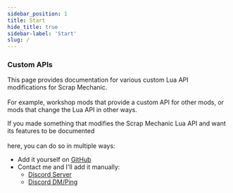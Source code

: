 ```yaml
---
sidebar_position: 1
title: Start
hide_title: true
sidebar-label: 'Start'
slug: /
---
```


### Custom APIs

This page provides documentation for various custom Lua API modifications for Scrap Mechanic. <br></br>
For example, workshop mods that provide a custom API for other mods, or mods that change the Lua API in other ways.

If you made something that modifies the Scrap Mechanic Lua API and want its features to be documented <br></br>
here, you can do so in multiple ways:

- Add it yourself on [GitHub](https://github.com/MrCrackx04/ScrapMechanicTools-ModAPIs)
- Contact me and I'll add it manually:
	- [Discord Server](https://discord.gg/2eACct5FDm)
	- [Discord DM/Ping](https://discordapp.com/users/518349368500420618)

